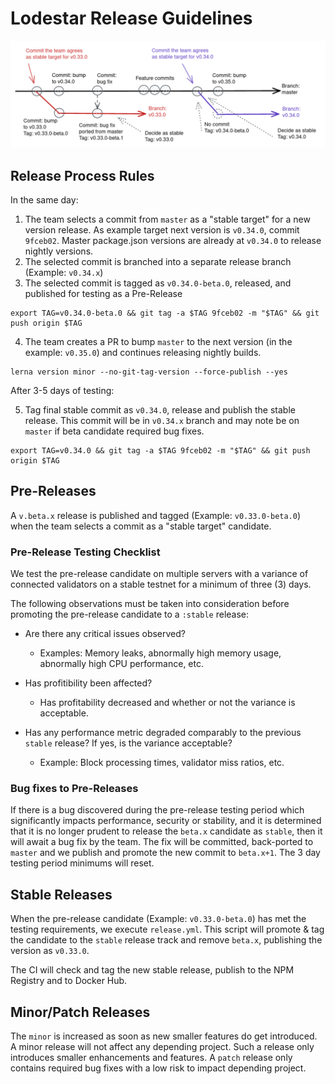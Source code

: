 # Lodestar Release Guidelines

![lodestar-release](docs/images/lodestar-releases.png)

## Release Process Rules

In the same day:

1. The team selects a commit from `master` as a "stable target" for a new version release. As example target next version is `v0.34.0`, commit `9fceb02`. Master package.json versions are already at `v0.34.0` to release nightly versions.
2. The selected commit is branched into a separate release branch (Example: `v0.34.x`)
3. The selected commit is tagged as `v0.34.0-beta.0`, released, and published for testing as a Pre-Release

```
export TAG=v0.34.0-beta.0 && git tag -a $TAG 9fceb02 -m "$TAG" && git push origin $TAG
```

4. The team creates a PR to bump `master` to the next version (in the example: `v0.35.0`) and continues releasing nightly builds.

```
lerna version minor --no-git-tag-version --force-publish --yes
```

After 3-5 days of testing:

5. Tag final stable commit as `v0.34.0`, release and publish the stable release. This commit will be in `v0.34.x` branch and may note be on `master` if beta candidate required bug fixes.

```
export TAG=v0.34.0 && git tag -a $TAG 9fceb02 -m "$TAG" && git push origin $TAG
```

## Pre-Releases

A `v.beta.x` release is published and tagged (Example: `v0.33.0-beta.0`) when the team selects a commit as a "stable target" candidate.

### Pre-Release Testing Checklist

We test the pre-release candidate on multiple servers with a variance of connected validators on a stable testnet for a minimum of three (3) days.

The following observations must be taken into consideration before promoting the pre-release candidate to a `:stable` release:

- Are there any critical issues observed?

  - Examples: Memory leaks, abnormally high memory usage, abnormally high CPU performance, etc.

- Has profitibility been affected?

  - Has profitability decreased and whether or not the variance is acceptable.

- Has any performance metric degraded comparably to the previous `stable` release? If yes, is the variance acceptable?
  - Example: Block processing times, validator miss ratios, etc.

### Bug fixes to Pre-Releases

If there is a bug discovered during the pre-release testing period which significantly impacts performance, security or stability, and it is determined that it is no longer prudent to release the `beta.x` candidate as `stable`, then it will await a bug fix by the team. The fix will be committed, back-ported to `master` and we publish and promote the new commit to `beta.x+1`. The 3 day testing period minimums will reset.

## Stable Releases

When the pre-release candidate (Example: `v0.33.0-beta.0`) has met the testing requirements, we execute `release.yml`. This script will promote & tag the candidate to the `stable` release track and remove `beta.x`, publishing the version as `v0.33.0`.

The CI will check and tag the new stable release, publish to the NPM Registry and to Docker Hub.

## Minor/Patch Releases

The `minor` is increased as soon as new smaller features do get introduced. A minor release will not affect any depending project. Such a release only introduces smaller enhancements and features. A `patch` release only contains required bug fixes with a low risk to impact depending project.
